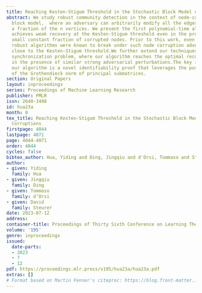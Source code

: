 ```yaml
---
title: Reaching Kesten-Stigum Threshold in the Stochastic Block Model under Node Corruptions
abstract: We study robust community detection in the context of node-corrupted stochastic
  block model,  where an adversary can arbitrarily modify all the edges incident to
  a fraction of the n vertices. We present the first polynomial-time algorithm that
  achieves weak recovery at the Kesten-Stigum threshold even in the presence of a
  small constant fraction of corrupted nodes. Prior to this work, even state-of-the-art
  robust algorithms were known to break under such node corruption adversaries, when
  close to the Kesten-Stigum threshold.We further extend our techniques to the $Z_2$
  synchronization problem, where our algorithm reaches the optimal recovery threshold
  in the presence of similar strong adversarial perturbations.The key ingredient of
  our algorithm is a novel identifiability proof that leverages the push-out effect
  of the Grothendieck norm of principal submatrices.
section: Original Papers
layout: inproceedings
series: Proceedings of Machine Learning Research
publisher: PMLR
issn: 2640-3498
id: hua23a
month: 0
tex_title: Reaching Kesten-Stigum Threshold in the Stochastic Block Model under Node
  Corruptions
firstpage: 4044
lastpage: 4071
page: 4044-4071
order: 4044
cycles: false
bibtex_author: Hua, Yiding and Ding, Jingqiu and d'Orsi, Tommaso and Steurer, David
author:
- given: Yiding
  family: Hua
- given: Jingqiu
  family: Ding
- given: Tommaso
  family: d’Orsi
- given: David
  family: Steurer
date: 2023-07-12
address: 
container-title: Proceedings of Thirty Sixth Conference on Learning Theory
volume: '195'
genre: inproceedings
issued:
  date-parts:
  - 2023
  - 7
  - 12
pdf: https://proceedings.mlr.press/v195/hua23a/hua23a.pdf
extras: []
# Format based on Martin Fenner's citeproc: https://blog.front-matter.io/posts/citeproc-yaml-for-bibliographies/
---
```

